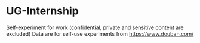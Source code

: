 # UG-Internship
Self-experiment for work (confidential, private and sensitive content are excluded)
Data are for self-use experiments from https://www.douban.com/
